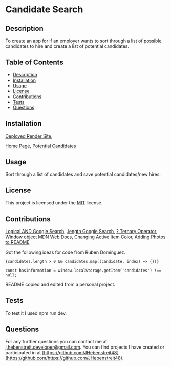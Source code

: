 # Candidate Search

## Description

  To create an app for if an employer wants to sort through a list of possible candidates to hire and create a list of potential candidates.

## Table of Contents

- [Description](#description)
- [Installation](#installation)
- [Usage](#usage)
- [License](#license)
- [Contributions](#contributions)
- [Tests](#tests)
- [Questions](#questions)

## Installation

[Deployed Render Site](https://cool-candidate-search-app.onrender.com/),

[Home Page](./src/assets/Images/Home-Page.png),
[Potential Candidates](./src/assets/Images/Potential-Candidates-Page.png)

## Usage

Sort through a list of candidates and save potential candidates/new hires.

## License
  This project is licensed under the [MIT](https://opensource.org/license/MIT) license.

## Contributions

[Logical AND Google Search](https://www.google.com/search?q=%26%26+in+javascript&oq=%26%26+in+JavaScript&gs_lcrp=EgZjaHJvbWUqBwgAEAAYgAQyBwgAEAAYgAQyBwgBEAAYgAQyBwgCEAAYgAQyCAgDEAAYFhgeMggIBBAAGBYYHjIGCAUQRRhBMgYIBhBFGEEyBggHEEUYQdIBCDQ1NzZqMGo3qAIAsAIA&sourceid=chrome&ie=UTF-8),
[.length Google Search](https://www.google.com/search?q=what+does+.length+do+in+javascript&oq=what+does+.length+do+in+JavaScript&gs_lcrp=EgZjaHJvbWUqBwgAEAAYgAQyBwgAEAAYgAQyCggBEAAYDxgWGB4yCAgCEAAYFhgeMggIAxAAGBYYHjINCAQQABiGAxiABBiKBTINCAUQABiGAxiABBiKBTINCAYQABiGAxiABBiKBdIBCDg5ODZqMGo3qAIAsAIA&sourceid=chrome&ie=UTF-8),
[? Ternary Operator](https://www.google.com/search?q=what+does+the+ternary+operator+of+%3F+do+in+JavaSCRIPT&sca_esv=f377f8634278135a&ei=cugSZ4mqIYLhwN4PmceMmAo&ved=0ahUKEwiJq_eahJmJAxWCMNAFHZkjA6MQ4dUDCBA&uact=5&oq=what+does+the+ternary+operator+of+%3F+do+in+JavaSCRIPT&gs_lp=Egxnd3Mtd2l6LXNlcnAiNHdoYXQgZG9lcyB0aGUgdGVybmFyeSBvcGVyYXRvciBvZiA_IGRvIGluIEphdmFTQ1JJUFQyBhAAGBYYHjILEAAYgAQYhgMYigUyCxAAGIAEGIYDGIoFMggQABiABBiiBDIIEAAYgAQYogQyCBAAGIAEGKIESIKmAVCCB1iIogFwEXgBkAEAmAGHAaAB7TSqAQUzMy4zNbgBA8gBAPgBAZgCVaAC_zeoAhPCAhMQABiABBhDGLQCGIoFGOoC2AEBwgIUEAAYgAQY4wQYtAIY6QQY6gLYAQHCAhYQABgDGLQCGOUCGOoCGIwDGI8B2AECwgIWEC4YAxi0AhjlAhjqAhiMAxiPAdgBAsICChAAGIAEGEMYigXCAg0QABiABBixAxhDGIoFwgILEAAYgAQYkQIYigXCAgUQABiABMICBxAAGIAEGArCAgcQLhiABBgKwgINEAAYgAQYsQMYgwEYCsICBxAAGIAEGA3CAhAQABiABBixAxiDARiKBRgNwgILEAAYgAQYsQMYgwHCAgUQLhiABMICDhAAGIAEGLEDGIMBGIoFwgIIEAAYFhgeGA_CAggQABgWGAoYHsICChAAGAgYDRgeGA_CAgwQABgIGAoYDRgeGA_CAggQABiiBBiJBcICChAAGBYYChgeGA_CAgUQIRigAcICBRAhGKsCwgIFECEYnwWYAwq6BgQIARgHugYGCAIQARgKkgcFNDQuNDGgB_3kAw&sclient=gws-wiz-serp),
[Window object MDN Web Docs](https://developer.mozilla.org/en-US/docs/Web/API/Window/window),
[Changing Active Item Color](https://stackoverflow.com/questions/68635957/changing-the-color-of-the-active-nav-item-in-reactjs),
[Adding Photos to README](https://stackoverflow.com/questions/42961712/how-to-include-image-as-markdown-in-visual-studio-code)

Got the following ideas for code from Ruben Dominguez.

```
{candidates.length > 0 && candidates.map((candidate, index) => {})}

const hasInformation = window.localStorage.getItem('candidates') !== null;

```

README copied and edited from a personal project.
## Tests
 To test it I used npm run dev.
  
## Questions

For any further questions you can contact me at [j.hebenstreit.developer@gmail.com](mailto:j.hebenstreit.developer@gmail.com). You can find projects I have created or participated in at [https://github.com/JHebenstreit48](https://github.com/https://github.com/JHebenstreit48).
```
